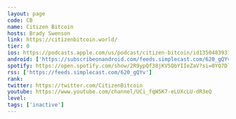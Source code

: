 ```yaml
---
layout: page
code: CB
name: Citizen Bitcoin
hosts: Brady Swenson
link: https://citizenbitcoin.world/
tier: 0
ios: https://podcasts.apple.com/us/podcast/citizen-bitcoin/id1350483937
android: ['https://subscribeonandroid.com/feeds.simplecast.com/620_gQYv']
spotify: https://open.spotify.com/show/2R9ypQf38jKV5QbYIIeZaV?si=0YQ7Dl3sTPmVFMgmwavLog
rss: ['https://feeds.simplecast.com/620_gQYv']
rank: 
twitter: https://twitter.com/CitizenBitcoin
youtube: https://www.youtube.com/channel/UCi_fqW5K7-eLUXcLU-dR3eQ
level: 
tags: ['inactive']
---
```

